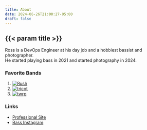 ```yaml
---
title: About
date: 2024-06-26T21:00:27-05:00
draft: false
---
```


<div class="construction"></div>

## {{< param title >}}

Ross is a DevOps Engineer at his day job and a hobbiest bassist and photographer.<br>
He started playing bass in 2021 and started photography in 2024.

### Favorite Bands
1. <a href="https://rush.com"><img class="zoom" src="/buttons/rush.png" alt="Rush"></a>
2. <a href="https://tricot-official.jp"><img class="zoom" src="/buttons/tricot.png" alt="tricot"></a>
3. <a href="https://twrpband.com"><img class="zoom" src="/buttons/twrp.png" alt="twrp"></a>

### Links
- [Professional Site](https://www.rossnelson.me)
- [Bass Instagram](https://www.instagram.com/rnelson2112)
